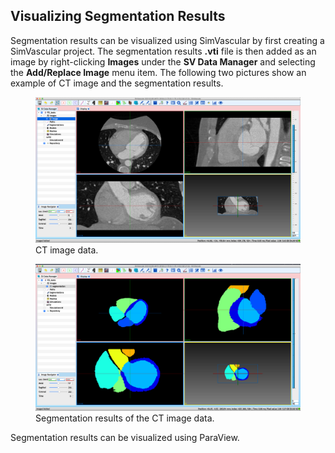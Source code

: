 ## Visualizing Segmentation Results

Segmentation results can be visualized using SimVascular by first creating a SimVascular project. The segmentation results <b>.vti</b> file
is then added as an image by right-clicking <strong>Images</strong> under the <b>SV Data Manager</b> and selecting the
<strong>Add/Replace Image</strong> menu item. The following two pictures show an example of CT image and the segmentation results.

<figure>
  <img class="svImg svImgMd" src="/documentation/simcardio/cardiacModeling/images/images.png">
  <figcaption class="svCaption"> CT image data. </figcaption>
</figure>

<figure>
  <img class="svImg svImgMd" src="/documentation/simcardio/cardiacModeling/images/segmentation.png">
  <figcaption class="svCaption"> Segmentation results of the CT image data. </figcaption>
</figure>

Segmentation results can be visualized using ParaView.
